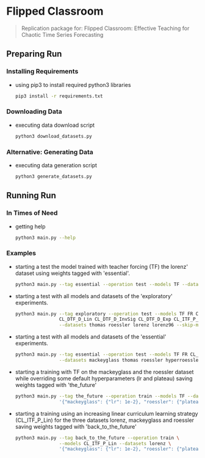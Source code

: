 # Flipped Classroom
> Replication package for: Flipped Classroom: Effective Teaching for Chaotic Time Series Forecasting

## Preparing Run
### Installing Requirements
  - using pip3 to install required python3 libraries
    ```bash
    pip3 install -r requirements.txt
    ```
### Downloading Data
  - executing data download script
    ```bash
    python3 download_datasets.py
    ```
### Alternative: Generating Data
  - executing data generation script
    ```bash
    python3 generate_datasets.py
    ```
## Running Run
### In Times of Need
  - getting help
    ```bash
    python3 main.py --help
    ```
### Examples
  - starting a test the model trained with teacher forcing (TF) the lorenz' dataset using weights tagged with 'essential'.
    ```bash
    python3 main.py --tag essential --operation test --models TF --datasets lorenz_0.01_0.905 --quiet
    ```
  - starting a test with all models and datasets of the 'exploratory' experiments.
    ```bash
    python3 main.py --tag exploratory --operation test --models TF FR CL_CTF_P CL_DTF_P_Lin CL_DTF_P_InvSig CL_DTF_P_Exp \
                    CL_DTF_D_Lin CL_DTF_D_InvSig CL_DTF_D_Exp CL_ITF_P_Lin CL_ITF_P_InvSig CL_ITF_P_Exp CL_ITF_D_Lin CL_ITF_D_InvSig CL_ITF_D_Exp \
                    --datasets thomas roessler lorenz lorenz96 --skip-missing --quiet
    ```
  - starting a test with all models and datasets of the 'essential' experiments.
    ```bash
    python3 main.py --tag essential --operation test --models TF FR CL_CTF_P CL_DTF_P_Lin CL_DTF_D_Lin CL_ITF_P_Lin CL_ITF_D_Lin \
                    --datasets mackeyglass thomas roessler hyperroessler lorenz lorenz96 --quiet
    ```
  - starting a training with TF on the mackeyglass and the roessler dataset while overriding some default hyperparameters (lr and plateau) saving weights tagged with 'the_future'
    ```bash
    python3 main.py --tag the_future --operation train --models TF --datasets \
                    '{"mackeyglass": {"lr": 1e-2}, "roessler": {"plateau": 30}}'
    ```  
  - starting a training using an increasing linear curriculum learning strategy (CL_ITF_P_Lin) for the three datasets lorenz, mackeyglass and roessler saving weights tagged with 'back_to_the_future'
    ```bash
    python3 main.py --tag back_to_the_future --operation train \
                    --models CL_ITF_P_Lin --datasets lorenz \
                    '{"mackeyglass": {"lr": 1e-2}, "roessler": {"plateau": 30}}'
    ```